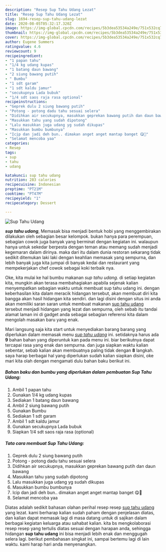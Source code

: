 ```yaml
---
description: "Resep Sup Tahu Udang Lezat"
title: "Resep Sup Tahu Udang Lezat"
slug: 1694-resep-sup-tahu-udang-lezat
date: 2020-08-05T05:32:17.320Z
image: https://img-global.cpcdn.com/recipes/5b3dea53534a249e/751x532cq70/sup-tahu-udang-foto-resep-utama.jpg
thumbnail: https://img-global.cpcdn.com/recipes/5b3dea53534a249e/751x532cq70/sup-tahu-udang-foto-resep-utama.jpg
cover: https://img-global.cpcdn.com/recipes/5b3dea53534a249e/751x532cq70/sup-tahu-udang-foto-resep-utama.jpg
author: Eugene Summers
ratingvalue: 4.6
reviewcount: 9
recipeingredient:
- "1 papan tahu"
- "1/4 kg udang kupas"
- "1 batang daun bawang"
- "2 siung bawang putih"
- " Bumbu"
- "1 sdt garam"
- "1 sdt kaldu jamur"
- "secukupnya Lada bubuk"
- "1/4 sdt saos raja rasa optional"
recipeinstructions:
- "Geprek dulu 2 siung bawang putih"
- "Potong - potong dadu tahu sesuai selera"
- "Didihkan air secukupnya, masukkan geprekan bawang putih dan daun bawang"
- "Masukkan tahu yang sudah dipotong"
- "Lalu masukkan juga udang yg sudah dikupas"
- "Masukkan bumbu bumbunya"
- "Icip dan jadi deh bun.. dimakan anget anget mantap banget 😋🧡"
- "Selamat mencoba yaa"
categories:
- Resep
tags:
- sup
- tahu
- udang

katakunci: sup tahu udang 
nutrition: 283 calories
recipecuisine: Indonesian
preptime: "PT21M"
cooktime: "PT47M"
recipeyield: "1"
recipecategory: Dessert

---
```



![Sup Tahu Udang](https://img-global.cpcdn.com/recipes/5b3dea53534a249e/751x532cq70/sup-tahu-udang-foto-resep-utama.jpg)

<b><i>sup tahu udang</i></b>, Memasak bisa menjadi bentuk hobi yang menggembirakan dilakukan oleh sebagian besar kelompok. bukan hanya para perempuan, sebagian cowok juga banyak yang berminat dengan kegiatan ini. walaupun hanya untuk sekedar berpesta dengan teman atau memang sudah menjadi kegemaran dalam dirinya. maka dari itu dalam dunia restoran sekarang tidak sedikit ditemukan laki laki dengan keahlian memasak yang sempurna, dan lebih banyak juga kita jumpai di banyak kedai dan restaurant yang mempekerjakan chef cowok sebagai koki terbaik nya.

Oke, kita mulai ke hal bumbu makanan <i>sup tahu udang</i>. di setiap kegiatan kita, mungkin akan terasa membahagiakan apabila sejenak kalian menyempatkan sebagian waktu untuk membuat sup tahu udang ini. dengan keberhasilan kita dalam meracik hidangan tersebut, akan membuat diri kita bangga akan hasil hidangan kita sendiri. dan lagi disini dengan situs ini anda akan memiliki saran saran untuk membuat makanan <u>sup tahu udang</u> tersebut menjadi hidangan yang lezat dan sempurna, oleh sebab itu tandai alamat laman ini di gadget anda sebagai sebagian referensi kita dalam mengolah masakan baru yang enak.




Mari langsung saja kita start untuk menyediakan barang barang yang diperlukan dalam memasak menu <u><i>sup tahu udang</i></u> ini. setidaknya harus ada <b>9</b> bahan bahan yang diperuntuk kan pada menu ini. biar berikutnya dapat tercapai rasa yang enak dan sempurna. dan juga siapkan waktu kalian sebentar, sebab kalian akan membuatnya paling tidak dengan <b>8</b> langkah. saya harap berbagai hal yang diperlukan sudah kalian siapkan disini, oke mari kita olah dengan mengamati dulu bahan baku berikut ini.

<!--inarticleads1-->

##### Bahan baku dan bumbu yang diperlukan dalam pembuatan Sup Tahu Udang:

1. Ambil 1 papan tahu
1. Gunakan 1/4 kg udang kupas
1. Sediakan 1 batang daun bawang
1. Ambil 2 siung bawang putih
1. Gunakan  Bumbu
1. Sediakan 1 sdt garam
1. Ambil 1 sdt kaldu jamur
1. Gunakan secukupnya Lada bubuk
1. Siapkan 1/4 sdt saos raja rasa (optional)




<!--inarticleads2-->

##### Tata cara membuat Sup Tahu Udang:

1. Geprek dulu 2 siung bawang putih
1. Potong - potong dadu tahu sesuai selera
1. Didihkan air secukupnya, masukkan geprekan bawang putih dan daun bawang
1. Masukkan tahu yang sudah dipotong
1. Lalu masukkan juga udang yg sudah dikupas
1. Masukkan bumbu bumbunya
1. Icip dan jadi deh bun.. dimakan anget anget mantap banget 😋🧡
1. Selamat mencoba yaa




Diatas adalah sedikit bahasan olahan perihal resep resep <u>sup tahu udang</u> yang lezat. kami berharap kalian sudah paham dengan penjelasan diatas, dan kalian dapat memasak lagi di masa datang untuk di sajikan dalam berbagai kegiatan keluarga atau sahabat kalian. kita bs mengkolaborasi resep resep yang tertulis diatas sesuai dengan harapan anda, sehingga hidangan <b>sup tahu udang</b> ini bisa menjadi lebih enak dan menggugah selera lagi. berikut pembahasan singkat ini, sampai bertemu lagi di lain waktu. kami harap hari anda menyenangkan.
